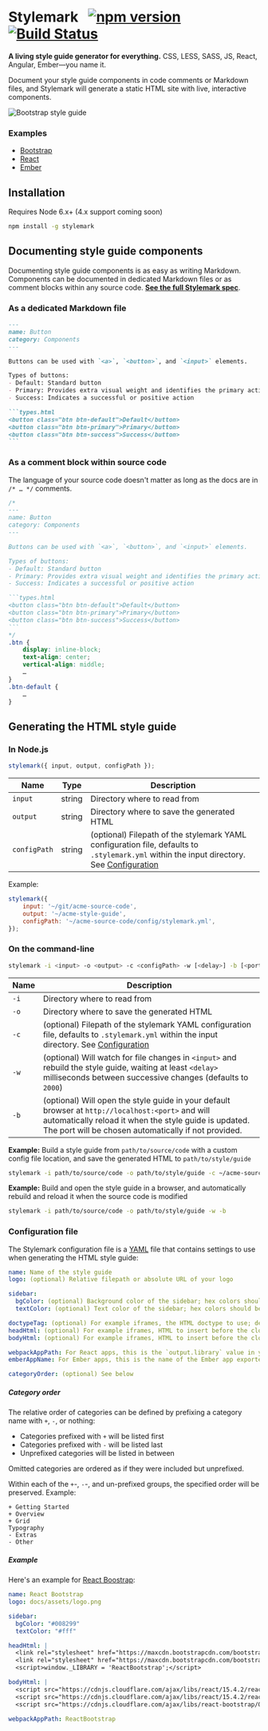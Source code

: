 Stylemark &nbsp; [![npm version](https://badge.fury.io/js/stylemark.svg)](https://badge.fury.io/js/stylemark) [![Build Status](https://travis-ci.org/nextbigsoundinc/stylemark.svg?branch=master)](https://travis-ci.org/nextbigsoundinc/stylemark)
===
**A living style guide generator for everything.** CSS, LESS, SASS, JS, React, Angular, Ember&mdash;you name it.

Document your style guide components in code comments or Markdown files, and Stylemark will generate a static HTML site with live, interactive components.

![Bootstrap style guide](https://user-images.githubusercontent.com/1235062/31162551-2d8f6da6-a8ac-11e7-8874-9e8a2c1c6680.png)

### Examples
- [Bootstrap](http://stylemark-bootstrap.surge.sh/)
- [React](http://stylemark-react.surge.sh/)
- [Ember](http://stylemark-ember.surge.sh/)


Installation
---
Requires Node 6.x+ (4.x support coming soon)
```sh
npm install -g stylemark
```


Documenting style guide components
---
Documenting style guide components is as easy as writing Markdown. Components can be documented in dedicated Markdown files or as comment blocks within any source code. [**See the full Stylemark spec**](README-SPEC.md).

### As a dedicated Markdown file
~~~markdown
---
name: Button
category: Components
---

Buttons can be used with `<a>`, `<button>`, and `<input>` elements.

Types of buttons:
- Default: Standard button
- Primary: Provides extra visual weight and identifies the primary action in a set of buttons
- Success: Indicates a successful or positive action

```types.html
<button class="btn btn-default">Default</button>
<button class="btn btn-primary">Primary</button>
<button class="btn btn-success">Success</button>
```
~~~

### As a comment block within source code
The language of your source code doesn't matter as long as the docs are in `/* … */` comments.
~~~css
/*
---
name: Button
category: Components
---

Buttons can be used with `<a>`, `<button>`, and `<input>` elements.

Types of buttons:
- Default: Standard button
- Primary: Provides extra visual weight and identifies the primary action in a set of buttons
- Success: Indicates a successful or positive action

```types.html
<button class="btn btn-default">Default</button>
<button class="btn btn-primary">Primary</button>
<button class="btn btn-success">Success</button>
```
*/
.btn {
    display: inline-block;
    text-align: center;
    vertical-align: middle;
    …
}
.btn-default {
    …
}
~~~


Generating the HTML style guide
---

### In Node.js
```js
stylemark({ input, output, configPath });
```

Name | Type | Description
--- | --- | ---
`input` | string | Directory where to read from
`output` | string | Directory where to save the generated HTML
`configPath` | string | (optional) Filepath of the stylemark YAML configuration file, defaults to `.stylemark.yml` within the input directory. See [Configuration](#configuration-file)

Example:
```js
stylemark({
	input: '~/git/acme-source-code',
	output: '~/acme-style-guide',
	configPath: '~/acme-source-code/config/stylemark.yml',
});
```


### On the command-line
```sh
stylemark -i <input> -o <output> -c <configPath> -w [<delay>] -b [<port>]
```

Name | Description
---  | ---
`-i` | Directory where to read from
`-o` | Directory where to save the generated HTML
`-c` | (optional) Filepath of the stylemark YAML configuration file, defaults to `.stylemark.yml` within the input directory. See [Configuration](#configuration-file)
`-w` | (optional) Will watch for file changes in `<input>` and rebuild the style guide, waiting at least `<delay>` milliseconds between successive changes (defaults to `2000`)
`-b` | (optional) Will open the style guide in your default browser at `http://localhost:<port>` and will automatically reload it when the style guide is updated. The port will be chosen automatically if not provided.

**Example:** Build a style guide from `path/to/source/code` with a custom config file location, and save the generated HTML to `path/to/style/guide`
```sh
stylemark -i path/to/source/code -o path/to/style/guide -c ~/acme-source-code/config/stylemark.yml
```

**Example:** Build and open the style guide in a browser, and automatically rebuild and reload it when the source code is modified
```sh
stylemark -i path/to/source/code -o path/to/style/guide -w -b
```


### Configuration file
The Stylemark configuration file is a [YAML](https://en.wikipedia.org/wiki/YAML) file that contains settings to use when generating the HTML style guide:
```yaml
name: Name of the style guide
logo: (optional) Relative filepath or absolute URL of your logo

sidebar:
  bgColor: (optional) Background color of the sidebar; hex colors should be quoted
  textColor: (optional) Text color of the sidebar; hex colors should be quoted

doctypeTag: (optional) For example iframes, the HTML doctype to use; defaults to "<!doctype html>"
headHtml: (optional) For example iframes, HTML to insert before the closing </head> tag
bodyHtml: (optional) For example iframes, HTML to insert before the closing </body> tag

webpackAppPath: For React apps, this is the `output.library` value in your webpack config
emberAppName: For Ember apps, this is the name of the Ember app exported to the window object

categoryOrder: (optional) See below
```

##### Category order
The relative order of categories can be defined by prefixing a category name with `+`, `-`, or nothing:
- Categories prefixed with `+` will be listed first
- Categories prefixed with `-` will be listed last
- Unprefixed categories will be listed in between

Omitted categories are ordered as if they were included but unprefixed.

Within each of the `+`-, `-`-, and un-prefixed groups, the specified order will be preserved. Example:
```
+ Getting Started
+ Overview
+ Grid
Typography
- Extras
- Other
```

##### Example
Here's an example for [React Boostrap](https://github.com/mpetrovich/react-bootstrap/):
```yaml
name: React Bootstrap
logo: docs/assets/logo.png

sidebar:
  bgColor: "#008299"
  textColor: "#fff"

headHtml: |
  <link rel="stylesheet" href="https://maxcdn.bootstrapcdn.com/bootstrap/latest/css/bootstrap.min.css">
  <link rel="stylesheet" href="https://maxcdn.bootstrapcdn.com/bootstrap/latest/css/bootstrap-theme.min.css">
  <script>window._LIBRARY = 'ReactBootstrap';</script>

bodyHtml: |
  <script src="https://cdnjs.cloudflare.com/ajax/libs/react/15.4.2/react.min.js"></script>
  <script src="https://cdnjs.cloudflare.com/ajax/libs/react/15.4.2/react-dom.min.js"></script>
  <script src="https://cdnjs.cloudflare.com/ajax/libs/react-bootstrap/0.30.8/react-bootstrap.min.js"></script>

webpackAppPath: ReactBootstrap
```
